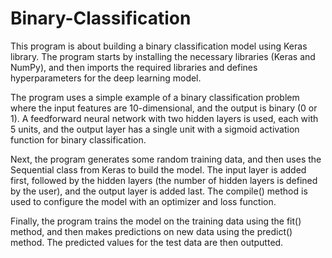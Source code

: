 # Binary-Classification
This program is about building a binary classification model using Keras library. The program starts by installing the necessary libraries (Keras and NumPy), and then imports the required libraries and defines hyperparameters for the deep learning model.

The program uses a simple example of a binary classification problem where the input features are 10-dimensional, and the output is binary (0 or 1). A feedforward neural network with two hidden layers is used, each with 5 units, and the output layer has a single unit with a sigmoid activation function for binary classification.

Next, the program generates some random training data, and then uses the Sequential class from Keras to build the model. The input layer is added first, followed by the hidden layers (the number of hidden layers is defined by the user), and the output layer is added last. The compile() method is used to configure the model with an optimizer and loss function.

Finally, the program trains the model on the training data using the fit() method, and then makes predictions on new data using the predict() method. The predicted values for the test data are then outputted.
